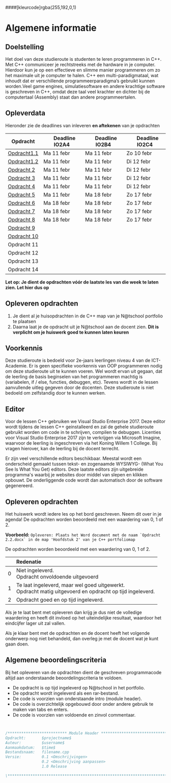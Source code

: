 ####[kleurcode]rgba(255,192,0,1)

# Algemene informatie #


## Doelstelling
Het doel van deze studieroute is studenten te leren programmeren in C++. Met C++ communiceer je rechtstreeks met de hardware in je computer. Hierdoor kun je op een effectieve en slimme manier programmeren om zo het maximale uit je computer te halen. C++ een multi-paradigmataal, wat inhoudt dat er verschillende programmeerparadigma’s gebruikt kunnen worden.Veel game engines, simulatiesoftware en andere krachtige software is geschreven in C++, omdat deze taal veel krachter en dichter bij de computertaal (Assembly) staat dan andere programmeertalen.

## Opleverdata
Hieronder zie de deadlines van inleveren **en aftekenen** van je opdrachten

|Opdracht              | &nbsp; &nbsp; Deadline **IO2A4** | &nbsp; &nbsp; Deadline **IO2B4** | &nbsp; &nbsp; Deadline **IO2C4** |
|--------------------  |----------- | --------- | --------- |
| [Opdracht1.1](https://elo.kw1c.nl/CMS/Studie/811%20ICT-Academie/811%20VakkenInhoud/%5BB.08%20C++%5D%20C++/25187%20%C2%A0%20Applicatie-%20en%20mediaontwikkelaar/Periode%2007/Productie/02.%20Opdrachten/Opdracht%201.1.pdf) | Ma 11 febr| Ma 11 febr | Zo 10 febr |
| [Opdracht1.2](https://elo.kw1c.nl/CMS/Studie/811%20ICT-Academie/811%20VakkenInhoud/%5BB.08%20C++%5D%20C++/25187%20%C2%A0%20Applicatie-%20en%20mediaontwikkelaar/Periode%2007/Productie/02.%20Opdrachten/Opdracht%201.2.pdf) | Ma 11 febr| Ma 11 febr | Di 12 febr |
| [Opdracht 2](https://elo.kw1c.nl/CMS/Studie/811%20ICT-Academie/811%20VakkenInhoud/%5BB.08%20C++%5D%20C++/25187%20%C2%A0%20Applicatie-%20en%20mediaontwikkelaar/Periode%2007/Productie/01.%20Reader/ProgrammerenC++AO_lrjr2_Console_Hfst02.pdf) | Ma 11 febr| Ma 11 febr | Di 12 febr |
| [Opdracht 3](https://elo.kw1c.nl/CMS/Studie/811%20ICT-Academie/811%20VakkenInhoud/%5BB.08%20C++%5D%20C++/25187%20%C2%A0%20Applicatie-%20en%20mediaontwikkelaar/Periode%2007/Productie/01.%20Reader/ProgrammerenC++AO_lrjr2_Console_Hfst03.pdf) | Ma 11 febr| Ma 11 febr | Di 12 febr |
| [Opdracht 4](https://elo.kw1c.nl/CMS/Studie/811%20ICT-Academie/811%20VakkenInhoud/%5BB.08%20C++%5D%20C++/25187%20%C2%A0%20Applicatie-%20en%20mediaontwikkelaar/Periode%2007/Productie/01.%20Reader/ProgrammerenC++AO_lrjr2_Console_Hfst04.pdf) | Ma 11 febr| Ma 11 febr | Di 12 febr |
| [Opdracht 5](https://elo.kw1c.nl/CMS/Studie/811%20ICT-Academie/811%20VakkenInhoud/%5BB.08%20C++%5D%20C++/25187%20%C2%A0%20Applicatie-%20en%20mediaontwikkelaar/Periode%2007/Productie/01.%20Reader/ProgrammerenC++AO_lrjr2_Console_Hfst05.pdf) | Ma 11 febr | Ma 18 febr | Zo 17 febr |
| [Opdracht 6](https://elo.kw1c.nl/CMS/Studie/811%20ICT-Academie/811%20VakkenInhoud/%5BB.08%20C++%5D%20C++/25187%20%C2%A0%20Applicatie-%20en%20mediaontwikkelaar/Periode%2007/Productie/01.%20Reader/ProgrammerenC++AO_lrjr2_Console_Hfst06.pdf) | Ma 18 febr | Ma 18 febr | Zo 17 febr |
| [Opdracht 7](https://elo.kw1c.nl/CMS/Studie/811%20ICT-Academie/811%20VakkenInhoud/%5BB.08%20C++%5D%20C++/25187%20%C2%A0%20Applicatie-%20en%20mediaontwikkelaar/Periode%2007/Productie/01.%20Reader/ProgrammerenC++AO_lrjr2_Console_Hfst07.pdf) | Ma 18 febr | Ma 18 febr | Zo 17 febr |
| [Opdracht 8](https://elo.kw1c.nl/CMS/Studie/811%20ICT-Academie/811%20VakkenInhoud/%5BB.08%20C++%5D%20C++/25187%20%C2%A0%20Applicatie-%20en%20mediaontwikkelaar/Periode%2007/Productie/01.%20Reader/ProgrammerenC++AO_lrjr2_Console_Hfst08.pdf) | Ma 18 febr | Ma 18 febr | Zo 17 febr |
| [Opdracht 9](https://elo.kw1c.nl/CMS/Studie/811%20ICT-Academie/811%20VakkenInhoud/%5BB.08%20C++%5D%20C++/25187%20%C2%A0%20Applicatie-%20en%20mediaontwikkelaar/Periode%2007/Productie/01.%20Reader/ProgrammerenC++AO_lrjr2_Console_Hfst09.pdf) | | | |
| [Opdracht 10](https://elo.kw1c.nl/CMS/Studie/811%20ICT-Academie/811%20VakkenInhoud/%5BB.08%20C++%5D%20C++/25187%20%C2%A0%20Applicatie-%20en%20mediaontwikkelaar/Periode%2007/Productie/01.%20Reader/ProgrammerenC++AO_lrjr2_Console_Hfst10.pdf) | | | |
| Opdracht 11 | | | |
| Opdracht 12 | | | |
| Opdracht 13 | | | |
| Opdracht 14 | | | |

**Let op: Je dient de opdrachten vóór de laatste les van die week te laten zien. Let hier dus op** 

## Opleveren opdrachten
1. Je dient al je huisopdrachten in de C++ map van je N@tschool portfolio te plaatsen
2. Daarna laat je de opdracht uit je N@tschool aan de docent zien. **Dit is verplicht om je huiswerk goed te kunnen laten keuren**


## Voorkennis
Deze studieroute is bedoeld voor 2e-jaars leerlingen niveau 4 van de ICT-Academie. Er is geen specifieke voorkennis van OOP programmeren nodig om deze studieroute uit te kunnen voeren. Wel wordt ervan uit gegaan, dat de leerling de basis beginselen van het programmeren machtig is (variabelen, if / else, functies, debuggen, etc).
Tevens wordt in de lessen aanvullende uitleg gegeven door de docenten. Deze studieroute is niet bedoeld om zelfstandig door te kunnen werken.


## Editor
Voor de lessen C++ gebruiken we Visual Studio Enterprise 2017. Deze editor wordt tijdens de lessen C++ geinstalleerd en zal de gehele studieroute gebruikt worden om code in te schrijven, compilen te debuggen. Licenties voor Visual Studio Enterprise 2017 zijn te verkrijgen via Microsoft Imagine, waarvoor de leerling is ingeschreven via het Koning Willem 1 College. Bij vragen hierover, kan de leerling bij de docent terrecht.

Er zijn veel verschillende editors beschikbaar. Meestal wordt een onderscheid gemaakt tussen tekst- en zogenaamde WYSIWYG- (What You See Is What You Get) editors. Deze laatste editors zijn uitgebreide programma's waarbij je websites door middel van slepen en klikken opbouwt. De onderliggende code wordt dan automatisch door de software gegenereerd. 


## Opleveren opdrachten
Het huiswerk wordt iedere les op het bord geschreven. Neem dit over in je agenda! De opdrachten worden beoordeeld met een waardering van 0, 1 of 2.

**Voorbeeld:**
``Opleveren: Plaats het Word document met de naam `Opdracht 2.2.docx` in de map 'Hoofdstuk 2' van je C++ portfoliomap``

De opdrachten worden beoordeeld met een waardering van 0, 1 of 2.

<table><thead>
<tr>
<th></th>
<th align="left">Redenatie</th>
</tr>
</thead><tbody>
<tr>
<td>0</td>
<td align="left">Niet ingeleverd.    <br>Opdracht onvoldoende uitgevoerd</td>
</tr>
<tr>
<td>1</td>
<td align="left">Te laat ingeleverd, maar wel goed uitgewerkt.<br>Opdracht matig uitgevoerd en opdracht op tijd ingeleverd.</td>
</tr>
<tr>
<td>2</td>
<td align="left">Opdracht goed en op tijd ingeleverd.</td>
</tr>
</tbody></table>

Als je te laat bent met opleveren dan krijg je dus niet de volledige waardering en heeft dit invloed op het uiteindelijke resultaat, waardoor het eindcijfer lager uit zal vallen.

Als je klaar bent met de opdrachten en de docent heeft het volgende onderwerp nog niet behandeld, dan overleg je met de docent wat je kunt gaan doen.


## Algemene beoordelingscriteria

Bij het opleveren van de opdrachten dient de geschreven programmacode altijd aan onderstaande beoordelingscriteria te voldoen.
*	De opdracht is op tijd ingeleverd op N@tschool in het portfolio.
*	De opdracht wordt ingeleverd als een rar-bestand.
*	De code is voorzien van onderstaande intro (module header). 
*	De code is overzichtelijk opgebouwd door onder andere gebruik te maken van tabs en enters.
*	De code is voorzien van voldoende en zinvol commentaar.

```c++


/************************** Module Header *******************************\
Opdracht:		$projectname$
Auteur:			$username$
Aanmaakdatum:   $time$
Bestandsnaam:	filename.cpp
Versie:			0.1	<Omschrijvingen>
				0.2	<Omschrijving aanpassen>
				1.0 Release

\************************************************************************/

```

